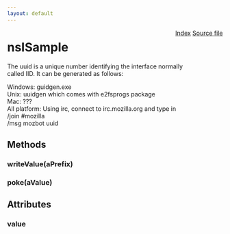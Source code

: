 ```yaml
---
layout: default
---
```

<div class='links' style='float:right'><a href="../index.html">Index</a>
<a href="http://dxr.mozilla.org/mozilla-central/source/xpcom/sample/nsISample.idl">Source file</a>
</div>

# nsISample #
  
The uuid is a unique number identifying the interface normally  
called IID. It can be generated as follows:  
  
Windows: guidgen.exe  
Unix: uuidgen which comes with e2fsprogs package  
Mac: ???  
All platform: Using irc, connect to irc.mozilla.org and type in  
			/join #mozilla  
			/msg mozbot uuid  
  
  

## Methods ##

### writeValue(aPrefix) ###

### poke(aValue) ###

## Attributes ##

### value ###
